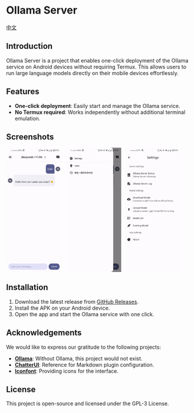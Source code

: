 # Ollama Server

[中文](./README_zh-CN.md)

## Introduction
Ollama Server is a project that enables one-click deployment of the Ollama service on Android devices without requiring Termux. This allows users to run large language models directly on their mobile devices effortlessly.

## Features
- **One-click deployment**: Easily start and manage the Ollama service.
- **No Termux required**: Works independently without additional terminal emulation.

## Screenshots
<div style="display: flex; flex-wrap: wrap; gap: 10px;">
  <img src="./screenshot/1.png" alt="主界面" style="width: 30%">
  <img src="./screenshot/2.png" alt="服务状态" style="width: 30%"> 
  <img src="./screenshot/3.png" alt="模型管理" style="width: 30%">
</div>

## Installation
1. Download the latest release from [GitHub Releases](https://github.com/sunshine0523/OllamaServer/releases).
2. Install the APK on your Android device.
3. Open the app and start the Ollama service with one click.

## Acknowledgements
We would like to express our gratitude to the following projects:
- **[Ollama](https://github.com/ollama/ollama)**: Without Ollama, this project would not exist.
- **[ChatterUI](https://github.com/chatterui/chatterui)**: Reference for Markdown plugin configuration.
- **[Iconfont](https://www.iconfont.cn/)**: Providing icons for the interface.

## License
This project is open-source and licensed under the GPL-3 License.
